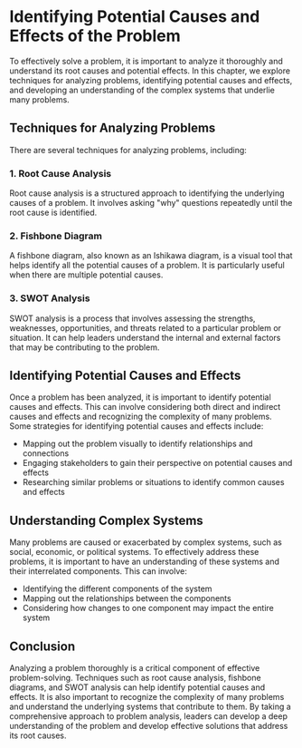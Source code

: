 Identifying Potential Causes and Effects of the Problem
=========================================================================================

To effectively solve a problem, it is important to analyze it thoroughly and understand its root causes and potential effects. In this chapter, we explore techniques for analyzing problems, identifying potential causes and effects, and developing an understanding of the complex systems that underlie many problems.

Techniques for Analyzing Problems
---------------------------------

There are several techniques for analyzing problems, including:

### 1. Root Cause Analysis

Root cause analysis is a structured approach to identifying the underlying causes of a problem. It involves asking "why" questions repeatedly until the root cause is identified.

### 2. Fishbone Diagram

A fishbone diagram, also known as an Ishikawa diagram, is a visual tool that helps identify all the potential causes of a problem. It is particularly useful when there are multiple potential causes.

### 3. SWOT Analysis

SWOT analysis is a process that involves assessing the strengths, weaknesses, opportunities, and threats related to a particular problem or situation. It can help leaders understand the internal and external factors that may be contributing to the problem.

Identifying Potential Causes and Effects
----------------------------------------

Once a problem has been analyzed, it is important to identify potential causes and effects. This can involve considering both direct and indirect causes and effects and recognizing the complexity of many problems. Some strategies for identifying potential causes and effects include:

* Mapping out the problem visually to identify relationships and connections
* Engaging stakeholders to gain their perspective on potential causes and effects
* Researching similar problems or situations to identify common causes and effects

Understanding Complex Systems
-----------------------------

Many problems are caused or exacerbated by complex systems, such as social, economic, or political systems. To effectively address these problems, it is important to have an understanding of these systems and their interrelated components. This can involve:

* Identifying the different components of the system
* Mapping out the relationships between the components
* Considering how changes to one component may impact the entire system

Conclusion
----------

Analyzing a problem thoroughly is a critical component of effective problem-solving. Techniques such as root cause analysis, fishbone diagrams, and SWOT analysis can help identify potential causes and effects. It is also important to recognize the complexity of many problems and understand the underlying systems that contribute to them. By taking a comprehensive approach to problem analysis, leaders can develop a deep understanding of the problem and develop effective solutions that address its root causes.
